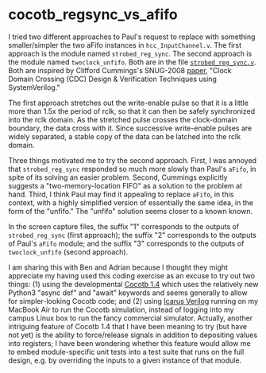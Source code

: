 # cocotb_regsync_vs_afifo

I tried two different approaches to Paul's request to replace with
something smaller/simpler the two aFifo instances in
`hcc_InputChannel.v`.  The first approach is the module named
`strobed_reg_sync`. The second approach is the module named
`twoclock_unfifo`.  Both are in the file
[`strobed_reg_sync.v`][4]. Both are inspired by Clifford Cummings's
SNUG-2008 [paper][1], "Clock Domain Crossing (CDC) Design &
Verification Techniques using SystemVerilog."

The first approach stretches out the write-enable pulse so that it is
a little more than 1.5x the period of rclk, so that it can then be
safely synchronized into the rclk domain. As the stretched pulse
crosses the clock-domain boundary, the data cross with it. Since
successive write-enable pulses are widely separated, a stable copy of
the data can be latched into the rclk domain.

Three things motivated me to try the second approach. First, I was
annoyed that `strobed_reg_sync` responded so much more slowly than
Paul's `aFifo`, in spite of its solving an easier problem. Second,
Cummings explicitly suggests a "two-memory-location FIFO" as a
solution to the problem at hand. Third, I think Paul may find it
appealing to replace `aFifo`, in this context, with a highly
simplified version of essentially the same idea, in the form of the
"unfifo." The "unfifo" solution seems closer to a known known.

In the screen capture files, the suffix "1" corresponds to the outputs
of `strobed_reg_sync` (first approach); the suffix "2" corresponds to
the outputs of Paul's `aFifo` module; and the suffix "3" corresponds
to the outputs of `twoclock_unfifo` (second approach).

I am sharing this with Ben and Adrian because I thought they might
appreciate my having used this coding exercise as an excuse to try out
two things: (1) using the developmental [Cocotb 1.4][2] which uses the
relatively new Python3 "async def" and "await" keywords and seems
generally to allow for simpler-looking Cocotb code; and (2) using
[Icarus Verilog][3] running on my MacBook Air to run the Cocotb
simulation, instead of logging into my campus Linux box to run the
fancy commercial simulator. Actually, another intriguing feature of
Cocotb 1.4 that I have been meaning to try (but have not yet) is the
ability to force/release signals in addition to depositing values into
registers; I have been wondering whether this feature would allow me
to embed module-specific unit tests into a test suite that runs on the
full design, e.g. by overriding the inputs to a given instance of that
module.

[1]: http://www.sunburst-design.com/papers/CummingsSNUG2008Boston_CDC.pdf
[2]: https://docs.cocotb.org/en/latest/release_notes.html#cocotb-1-4-0-dev0-2020-05-22
[3]: http://iverilog.icarus.com/
[4]: https://github.com/ashmanskas/cocotb_regsync_vs_afifo/blob/master/strobed_reg_sync.v
